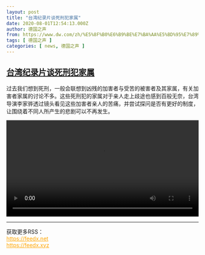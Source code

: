 ```yaml
---
layout: post
title: "台湾纪录片谈死刑犯家属"
date: 2020-08-01T12:54:13.000Z
author: 德国之声
from: https://www.dw.com/zh/%E5%8F%B0%E6%B9%BE%E7%BA%AA%E5%BD%95%E7%89%87%E8%B0%88%E6%AD%BB%E5%88%91%E7%8A%AF%E5%AE%B6%E5%B1%9E/a-54391527
tags: [ 德国之声 ]
categories: [ news, 德国之声 ]
---
```

<!--1596286453000-->
[台湾纪录片谈死刑犯家属](https://www.dw.com/zh/%E5%8F%B0%E6%B9%BE%E7%BA%AA%E5%BD%95%E7%89%87%E8%B0%88%E6%AD%BB%E5%88%91%E7%8A%AF%E5%AE%B6%E5%B1%9E/a-54391527)
------

<div>
<p>过去我们想到死刑，一般会联想到凶残的加害者与受苦的被害者及其家属，有关加害者家属的讨论不多。这些死刑犯的家属对于亲人走上歧途也感到百般无奈，台湾导演李家骅透过镜头看见这些加害者亲人的苦痛，并尝试探问是否有更好的制度，让围绕着不同人所产生的悲剧可以不再发生。</small></p><video src="https://tvdownloaddw-a.akamaihd.net/dwtv_video/flv/vdt_zh/2020/bchi200731_003_son_01f_sd_sor.mp4" controls style="width:100%"></video><br><hr><div>获取更多RSS：<br><a href="https://feedx.net" style="color:orange" target="_blank">https://feedx.net</a> <br><a href="https://feedx.xyz" style="color:orange" target="_blank">https://feedx.xyz</a><br></div>
</div>
